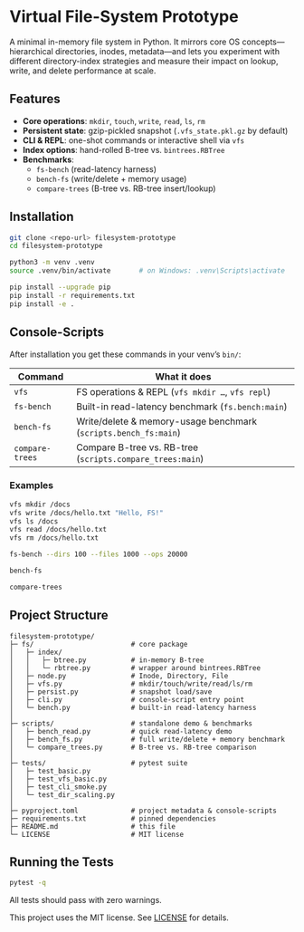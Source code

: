 # Virtual File-System Prototype

A minimal in-memory file system in Python. It mirrors core OS concepts—hierarchical directories, inodes, metadata—and lets you experiment with different directory-index strategies and measure their impact on lookup, write, and delete performance at scale.

## Features

- **Core operations**: `mkdir`, `touch`, `write`, `read`, `ls`, `rm`  
- **Persistent state**: gzip-pickled snapshot (`.vfs_state.pkl.gz` by default)  
- **CLI & REPL**: one-shot commands or interactive shell via `vfs`  
- **Index options**: hand-rolled B-tree vs. `bintrees.RBTree`  
- **Benchmarks**:
  - `fs-bench` (read-latency harness)  
  - `bench-fs` (write/delete + memory usage)  
  - `compare-trees` (B-tree vs. RB-tree insert/lookup)

## Installation

```bash
git clone <repo-url> filesystem-prototype
cd filesystem-prototype

python3 -m venv .venv
source .venv/bin/activate       # on Windows: .venv\Scripts\activate

pip install --upgrade pip
pip install -r requirements.txt
pip install -e .
````

## Console-Scripts

After installation you get these commands in your venv’s `bin/`:

| Command         | What it does                                                    |
| --------------- | --------------------------------------------------------------- |
| `vfs`           | FS operations & REPL (`vfs mkdir …`, `vfs repl`)                |
| `fs-bench`      | Built-in read-latency benchmark (`fs.bench:main`)               |
| `bench-fs`      | Write/delete & memory-usage benchmark (`scripts.bench_fs:main`) |
| `compare-trees` | Compare B-tree vs. RB-tree (`scripts.compare_trees:main`)       |

### Examples

```bash
vfs mkdir /docs
vfs write /docs/hello.txt "Hello, FS!"
vfs ls /docs
vfs read /docs/hello.txt
vfs rm /docs/hello.txt

fs-bench --dirs 100 --files 1000 --ops 20000

bench-fs

compare-trees
```

## Project Structure

```
filesystem-prototype/
├─ fs/                        # core package
│   ├─ index/
│   │   ├─ btree.py           # in-memory B-tree
│   │   └─ rbtree.py          # wrapper around bintrees.RBTree
│   ├─ node.py                # Inode, Directory, File
│   ├─ vfs.py                 # mkdir/touch/write/read/ls/rm
│   ├─ persist.py             # snapshot load/save
│   ├─ cli.py                 # console-script entry point
│   └─ bench.py               # built-in read-latency harness
│
├─ scripts/                   # standalone demo & benchmarks
│   ├─ bench_read.py          # quick read-latency demo
│   ├─ bench_fs.py            # full write/delete + memory benchmark
│   └─ compare_trees.py       # B-tree vs. RB-tree comparison
│
├─ tests/                     # pytest suite
│   ├─ test_basic.py
│   ├─ test_vfs_basic.py
│   ├─ test_cli_smoke.py
│   └─ test_dir_scaling.py
│
├─ pyproject.toml             # project metadata & console-scripts
├─ requirements.txt           # pinned dependencies
├─ README.md                  # this file
└─ LICENSE                    # MIT license
```

## Running the Tests

```bash
pytest -q
```

All tests should pass with zero warnings.


This project uses the MIT license. See [LICENSE](LICENSE) for details.

```
```
